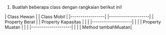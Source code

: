 1. Buatlah beberapa class dengan rangkaian berikut ini!

| Class Hewan     |           | Class Mobil        |
|-----------------|           |--------------------|
| Property Berat  |           | Property Kapasitas |
|                 |           |--------------------| 
|                 |           | Property Muatan    |
|                 |           |--------------------|
|                 |           | Method tambahMuatan|


